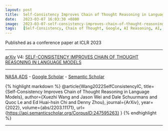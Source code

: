 ```yaml
---
layout: post
title:  Self-Consistency Improves Chain of Thought Reasoning in Language Models
date:   2023-03-07 16:03:30 +0800
image:  2023-03-07-self-consistency-improves-chain-of-thought-reasoning-in-language-models_squared.jpg
tags:   [Self-Consistency, Chain of Thought, Google, AI Reasoning, AI, arXiv, ICLR, ~0.7k Citations, ~V1~ 21 Mar 2022]
---
```

Published as a conference paper at ICLR 2023

---
[arXiv](https://arxiv.org/abs/2203.11171) V4: [SELF-CONSISTENCY IMPROVES CHAIN OF THOUGHT REASONING IN LANGUAGE MODELS](https://arxiv.org/pdf/2203.11171.pdf)

---
[NASA ADS](https) - 
[Google Scholar](https) - 
[Semantic Scholar](https://www.semanticscholar.org/paper/Self-Consistency-Improves-Chain-of-Thought-in-Wang-Wei/5f19ae1135a9500940978104ec15a5b8751bc7d2?sort=total-citations)

{% highlight markdown %}
@article{Wang2022SelfConsistencyIC,
  title={Self-Consistency Improves Chain of Thought Reasoning in Language Models},
  author={Xuezhi Wang and Jason Wei and Dale Schuurmans and Quoc Le and Ed Huai-hsin Chi and Denny Zhou},
  journal={ArXiv},
  year={2022},
  volume={abs/2203.11171},
  url={https://api.semanticscholar.org/CorpusID:247595263}
}
{% endhighlight %}

---
